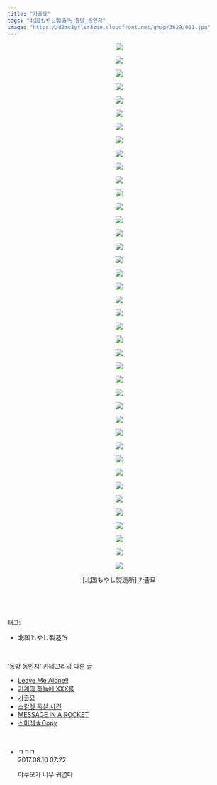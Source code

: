 ```yaml
---
title: "가출묘"
tags: "北国もやし製造所 동방_동인지"
image: "https://d2mc8yflsr3zqe.cloudfront.net/ghap/3629/001.jpg"
---
```

<div class="article">
<p style="text-align: center; clear: none; float: none;"><img src="{{ site.imgserver2 }}/ghap/3629/001.jpg"/></p>
<p style="text-align: center; clear: none; float: none;"><img src="{{ site.imgserver2 }}/ghap/3629/002.jpg"/></p>
<p style="text-align: center; clear: none; float: none;"><img src="{{ site.imgserver2 }}/ghap/3629/003.jpg"/></p>
<p style="text-align: center; clear: none; float: none;"><img src="{{ site.imgserver2 }}/ghap/3629/004.jpg"/></p>
<p style="text-align: center; clear: none; float: none;"><img src="{{ site.imgserver2 }}/ghap/3629/005.jpg"/></p>
<p style="text-align: center; clear: none; float: none;"><img src="{{ site.imgserver2 }}/ghap/3629/006.jpg"/></p>
<p style="text-align: center; clear: none; float: none;"><img src="{{ site.imgserver2 }}/ghap/3629/007.jpg"/></p>
<p style="text-align: center; clear: none; float: none;"><img src="{{ site.imgserver2 }}/ghap/3629/008.jpg"/></p>
<p style="text-align: center; clear: none; float: none;"><img src="{{ site.imgserver2 }}/ghap/3629/009.jpg"/></p>
<p style="text-align: center; clear: none; float: none;"><img src="{{ site.imgserver2 }}/ghap/3629/010.jpg"/></p>
<p style="text-align: center; clear: none; float: none;"><img src="{{ site.imgserver2 }}/ghap/3629/011.jpg"/></p>
<p style="text-align: center; clear: none; float: none;"><img src="{{ site.imgserver2 }}/ghap/3629/012.jpg"/></p>
<p style="text-align: center; clear: none; float: none;"><img src="{{ site.imgserver2 }}/ghap/3629/013.jpg"/></p>
<p style="text-align: center; clear: none; float: none;"><img src="{{ site.imgserver2 }}/ghap/3629/014.jpg"/></p>
<p style="text-align: center; clear: none; float: none;"><img src="{{ site.imgserver2 }}/ghap/3629/015.jpg"/></p>
<p style="text-align: center; clear: none; float: none;"><img src="{{ site.imgserver2 }}/ghap/3629/016.jpg"/></p>
<p style="text-align: center; clear: none; float: none;"><img src="{{ site.imgserver2 }}/ghap/3629/017.jpg"/></p>
<p style="text-align: center; clear: none; float: none;"><img src="{{ site.imgserver2 }}/ghap/3629/018.jpg"/></p>
<p style="text-align: center; clear: none; float: none;"><img src="{{ site.imgserver2 }}/ghap/3629/019.jpg"/></p>
<p style="text-align: center; clear: none; float: none;"><img src="{{ site.imgserver2 }}/ghap/3629/020.jpg"/></p>
<p style="text-align: center; clear: none; float: none;"><img src="{{ site.imgserver2 }}/ghap/3629/021.jpg"/></p>
<p style="text-align: center; clear: none; float: none;"><img src="{{ site.imgserver2 }}/ghap/3629/022.jpg"/></p>
<p style="text-align: center; clear: none; float: none;"><img src="{{ site.imgserver2 }}/ghap/3629/023.jpg"/></p>
<p style="text-align: center; clear: none; float: none;"><img src="{{ site.imgserver2 }}/ghap/3629/024.jpg"/></p>
<p style="text-align: center; clear: none; float: none;"><img src="{{ site.imgserver2 }}/ghap/3629/025.jpg"/></p>
<p style="text-align: center; clear: none; float: none;"><img src="{{ site.imgserver2 }}/ghap/3629/026.jpg"/></p>
<p style="text-align: center; clear: none; float: none;"><img src="{{ site.imgserver2 }}/ghap/3629/027.jpg"/></p>
<p style="text-align: center; clear: none; float: none;"><img src="{{ site.imgserver2 }}/ghap/3629/028.jpg"/></p>
<p style="text-align: center; clear: none; float: none;"><img src="{{ site.imgserver2 }}/ghap/3629/029.jpg"/></p>
<p style="text-align: center; clear: none; float: none;"><img src="{{ site.imgserver2 }}/ghap/3629/030.jpg"/></p>
<p style="text-align: center; clear: none; float: none;"><img src="{{ site.imgserver2 }}/ghap/3629/031.jpg"/></p>
<p style="text-align: center; clear: none; float: none;"><img src="{{ site.imgserver2 }}/ghap/3629/032.jpg"/></p>
<p style="text-align: center; clear: none; float: none;"><img src="{{ site.imgserver2 }}/ghap/3629/033.jpg"/></p>
<p style="text-align: center; clear: none; float: none;"><img src="{{ site.imgserver2 }}/ghap/3629/034.jpg"/></p>
<p style="text-align: center; clear: none; float: none;"><img src="{{ site.imgserver2 }}/ghap/3629/035.jpg"/></p>
<p style="text-align: center; clear: none; float: none;"><img src="{{ site.imgserver2 }}/ghap/3629/036.jpg"/></p>
<p style="text-align: center; clear: none; float: none;"><img src="{{ site.imgserver2 }}/ghap/3629/037.jpg"/></p>
<p style="text-align: center; clear: none; float: none;"><img src="{{ site.imgserver2 }}/ghap/3629/038.jpg"/></p>
<p style="text-align: center; clear: none; float: none;"><img src="{{ site.imgserver2 }}/ghap/3629/039.jpg"/></p>
<p style="text-align: center; clear: none; float: none;"><img src="{{ site.imgserver2 }}/ghap/3629/040.jpg"/></p>
<p style="text-align: center; clear: none; float: none;">[北国もやし製造所] 가출묘</p>
<p><br/></p>
</div><br/>
<div class="tagTrail">
<p>태그: </p>
<ul>
<li>北国もやし製造所</li>
</ul>
</div><br/>
<div class="another">
<p>'동방 동인지' 카테고리의 다른 글</p>
<ul>
<li><a href="/ghap_3638">Leave Me Alone!!</a></li>
<li><a href="/ghap_3630">기계의 하늘에 XXX를</a></li>
<li><a href="/ghap_3629">가출묘</a></li>
<li><a href="/ghap_3627">스칼렛 독살 사건</a></li>
<li><a href="/ghap_3621">MESSAGE IN A ROCKET</a></li>
<li><a href="/ghap_3620">스미레☆Copy</a></li>
</ul>
</div><br/>
<div class="cb_module cb_fluid">
<div class="cb_wrt cb_profile">
<div class="comment">
<ul>
<li class="cb_thumb_off" id="comment15055788">
<div class="cb_comment_area">
<div class="cb_info_area">
<div class="cb_section">
<span class="cb_nick_name">ㅋㅋㅋ</span>
</div>
<div class="cb_section">
<span class="cb_date">2017.08.10 07:22 </span>
</div>
</div>
<div class="cb_dsc_comment">
<p class="cb_dsc">
											야쿠모가 너무 귀엽다
										</p>
</div>
</div></li>
</ul>
</div>
</div><!-- commentList close -->
</div><br/>
